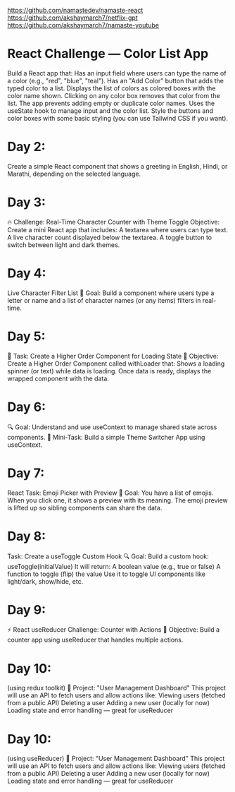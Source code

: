 https://github.com/namastedev/namaste-react
https://github.com/akshaymarch7/netflix-gpt
https://github.com/akshaymarch7/namaste-youtube

# React Challenge — Color List App
Build a React app that:
Has an input field where users can type the name of a color (e.g., "red", "blue", "teal").
Has an "Add Color" button that adds the typed color to a list.
Displays the list of colors as colored boxes with the color name shown.
Clicking on any color box removes that color from the list.
The app prevents adding empty or duplicate color names.
Uses the useState hook to manage input and the color list.
Style the buttons and color boxes with some basic styling (you can use Tailwind CSS if you want).

# Day 2: 
Create a simple React component that shows a greeting in English, Hindi, or Marathi, depending on the selected language.

# Day 3:
🔥 Challenge: Real-Time Character Counter with Theme Toggle
Objective:
Create a mini React app that includes:
A textarea where users can type text.
A live character count displayed below the textarea.
A toggle button to switch between light and dark themes.

# Day 4:
Live Character Filter List
🎯 Goal:
Build a component where users type a letter or name and a list of character names (or any items) filters in real-time.

# Day 5:
🎯 Task: Create a Higher Order Component for Loading State
📌 Objective:
Create a Higher Order Component called withLoader that:
Shows a loading spinner (or text) while data is loading.
Once data is ready, displays the wrapped component with the data.

# Day 6:
🔍 Goal: Understand and use useContext to manage shared state across components.
🧠 Mini-Task:
Build a simple Theme Switcher App using useContext.

# Day 7:
React Task: Emoji Picker with Preview
🎯 Goal:
You have a list of emojis.
When you click one, it shows a preview with its meaning.
The emoji preview is lifted up so sibling components can share the data.

# Day 8:
Task: Create a useToggle Custom Hook
🔍 Goal:
Build a custom hook: useToggle(initialValue)
It will return:
A boolean value (e.g., true or false)
A function to toggle (flip) the value
Use it to toggle UI components like light/dark, show/hide, etc.

# Day 9:
⚡ React useReducer Challenge: Counter with Actions
🧠 Objective:
Build a counter app using useReducer that handles multiple actions.

# Day 10:
(using redux toolkit)
🔧 Project: "User Management Dashboard"
This project will use an API to fetch users and allow actions like:
Viewing users (fetched from a public API)
Deleting a user
Adding a new user (locally for now)
Loading state and error handling — great for useReducer

# Day 10:
(using useReducer)
🔧 Project: "User Management Dashboard"
This project will use an API to fetch users and allow actions like:
Viewing users (fetched from a public API)
Deleting a user
Adding a new user (locally for now)
Loading state and error handling — great for useReducer